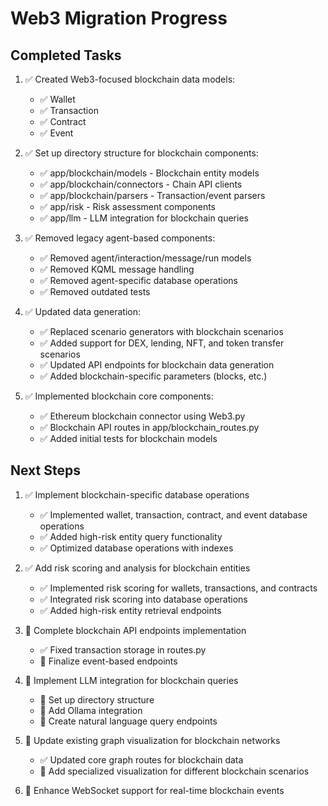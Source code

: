 # Web3 Migration Progress

## Completed Tasks

1. ✅ Created Web3-focused blockchain data models:
   - ✅ Wallet
   - ✅ Transaction
   - ✅ Contract
   - ✅ Event

2. ✅ Set up directory structure for blockchain components:
   - ✅ app/blockchain/models - Blockchain entity models
   - ✅ app/blockchain/connectors - Chain API clients
   - ✅ app/blockchain/parsers - Transaction/event parsers
   - ✅ app/risk - Risk assessment components
   - ✅ app/llm - LLM integration for blockchain queries

3. ✅ Removed legacy agent-based components:
   - ✅ Removed agent/interaction/message/run models
   - ✅ Removed KQML message handling
   - ✅ Removed agent-specific database operations
   - ✅ Removed outdated tests

4. ✅ Updated data generation:
   - ✅ Replaced scenario generators with blockchain scenarios
   - ✅ Added support for DEX, lending, NFT, and token transfer scenarios
   - ✅ Updated API endpoints for blockchain data generation
   - ✅ Added blockchain-specific parameters (blocks, etc.)

5. ✅ Implemented blockchain core components:
   - ✅ Ethereum blockchain connector using Web3.py
   - ✅ Blockchain API routes in app/blockchain_routes.py
   - ✅ Added initial tests for blockchain models

## Next Steps

1. ✅ Implement blockchain-specific database operations
   - ✅ Implemented wallet, transaction, contract, and event database operations
   - ✅ Added high-risk entity query functionality
   - ✅ Optimized database operations with indexes

2. ✅ Add risk scoring and analysis for blockchain entities
   - ✅ Implemented risk scoring for wallets, transactions, and contracts
   - ✅ Integrated risk scoring into database operations
   - ✅ Added high-risk entity retrieval endpoints

3. 🔄 Complete blockchain API endpoints implementation
   - ✅ Fixed transaction storage in routes.py
   - 🔄 Finalize event-based endpoints

4. 🔄 Implement LLM integration for blockchain queries
   - 🔄 Set up directory structure
   - 🔄 Add Ollama integration
   - 🔄 Create natural language query endpoints

5. 🔄 Update existing graph visualization for blockchain networks
   - ✅ Updated core graph routes for blockchain data
   - 🔄 Add specialized visualization for different blockchain scenarios

6. 🔄 Enhance WebSocket support for real-time blockchain events
